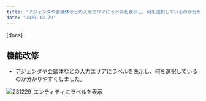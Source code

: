 ```yaml
---
title: 'アジェンダや会議体などの入力エリアにラベルを表示し、何を選択しているのか分かりやすくしました。'
date: '2023.12.29'
---
```


[docs]

## 機能改修

- アジェンダや会議体などの入力エリアにラベルを表示し、何を選択しているのか分かりやすくしました。

![231229_エンティティにラベルを表示](https://github.com/uniba/super-good-meetings-portal/assets/49217331/c4b64571-3ca7-4075-9243-4999de89f179)
